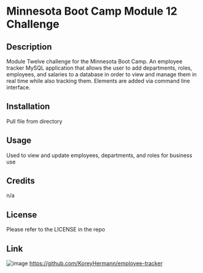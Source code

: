 # Minnesota Boot Camp Module 12 Challenge

## Description

Module Twelve challenge for the Minnesota Boot Camp. An employee tracker MySQL application that allows the user to add departments, roles, employees, and salaries to a database in order to view and manage them in real time while also tracking them. Elements are added via command line interface.

## Installation

Pull file from directory

## Usage

Used to view and update employees, departments, and roles for business use

## Credits

n/a

## License

Please refer to the LICENSE in the repo

## Link

![image](https://user-images.githubusercontent.com/118943682/224227903-5e746eaa-6284-497b-ae17-f476dd731e8e.png)
https://github.com/KoreyHermann/employee-tracker
